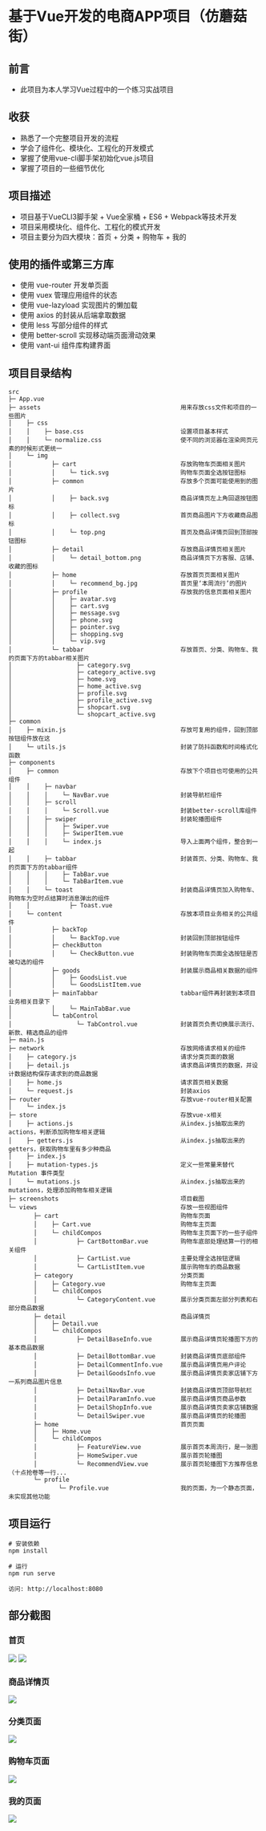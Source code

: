 # 基于Vue开发的电商APP项目（仿蘑菇街）

##  前言
- 此项目为本人学习Vue过程中的一个练习实战项目

##  收获
- 熟悉了一个完整项目开发的流程
- 学会了组件化、模块化、工程化的开发模式
- 掌握了使用vue-cli脚手架初始化vue.js项目
- 掌握了项目的一些细节优化

##  项目描述
- 项目基于VueCLI3脚手架 + Vue全家桶 + ES6 + Webpack等技术开发
- 项目采用模块化、组件化、工程化的模式开发
- 项目主要分为四大模块：首页 + 分类 + 购物车 + 我的

##  使用的插件或第三方库
- 使用 vue-router 开发单页面
- 使用 vuex 管理应用组件的状态
- 使用 vue-lazyload 实现图片的懒加载
- 使用 axios 的封装从后端拿取数据
- 使用 less 写部分组件的样式
- 使用 better-scroll 实现移动端页面滑动效果
- 使用 vant-ui 组件库构建界面

##  项目目录结构
```
src                                             
├─ App.vue
├─ assets                                       用来存放css文件和项目的一些图片
│    ├─ css
│    │    ├─ base.css                           设置项目基本样式
│    │    └─ normalize.css                      使不同的浏览器在渲染网页元素的时候形式更统一
│    └─ img
│           ├─ cart                             存放购物车页面相关图片
│           │    └─ tick.svg                    购物车页面全选按钮图标
│           ├─ common                           存放多个页面可能使用到的图片
│           │    ├─ back.svg                    商品详情页左上角回退按钮图标
│           │    ├─ collect.svg                 首页商品图片下方收藏商品图标
│           │    └─ top.png                     首页及商品详情页回到顶部按钮图标
│           ├─ detail                           存放商品详情页相关图片
│           │    └─ detail_bottom.png           商品详情页下方客服、店铺、收藏的图标
│           ├─ home                             存放首页页面相关图片
│           │    └─ recommend_bg.jpg            首页里‘本周流行’的图片
│           ├─ profile                          存放我的信息页面相关图片
│           │    ├─ avatar.svg                  
│           │    ├─ cart.svg
│           │    ├─ message.svg
│           │    ├─ phone.svg
│           │    ├─ pointer.svg
│           │    ├─ shopping.svg
│           │    └─ vip.svg
│           └─ tabbar                           存放首页、分类、购物车、我的页面下方的tabbar相关图片
│                  ├─ category.svg
│                  ├─ category_active.svg
│                  ├─ home.svg
│                  ├─ home_active.svg
│                  ├─ profile.svg
│                  ├─ profile_active.svg
│                  ├─ shopcart.svg
│                  └─ shopcart_active.svg
├─ common
│    ├─ mixin.js                                存放可复用的组件，回到顶部按钮组件放在这
│    └─ utils.js                                封装了防抖函数和时间格式化函数
├─ components
│    ├─ common                                  存放下个项目也可使用的公共组件
│    │    ├─ navbar                           
│    │    │    └─ NavBar.vue                    封装导航栏组件
│    │    ├─ scroll
│    │    │    └─ Scroll.vue                    封装better-scroll库组件
│    │    ├─ swiper                             封装轮播图组件
│    │    │    ├─ Swiper.vue                  
│    │    │    ├─ SwiperItem.vue
│    │    │    └─ index.js                      导入上面两个组件，整合到一起
│    │    ├─ tabbar                             封装首页、分类、购物车、我的页面下方的tabbar组件
│    │    │    ├─ TabBar.vue
│    │    │    └─ TabBarItem.vue
│    │    └─ toast                              封装商品详情页加入购物车、购物车为空时点结算时消息弹出的组件
│    │           ├─ Toast.vue
│    └─ content                                 存放本项目业务相关的公共组件
│           ├─ backTop
│           │    └─ BackTop.vue                 封装回到顶部按钮组件
│           ├─ checkButton
│           │    └─ CheckButton.vue             封装购物车页面全选按钮是否被勾选的组件
│           ├─ goods                            封装展示商品相关数据的组件
│           │    ├─ GoodsList.vue
│           │    └─ GoodsListItem.vue
│           ├─ mainTabbar                       tabbar组件再封装到本项目业务相关目录下
│           │    └─ MainTabBar.vue
│           └─ tabControl                       
│                  └─ TabControl.vue            封装首页负责切换展示流行、新款、精选商品的组件
├─ main.js
├─ network                                      存放网络请求相关的组件
│    ├─ category.js                             请求分类页面的数据
│    ├─ detail.js                               请求商品详情页的数据，并设计数据结构保存请求到的商品数据
│    ├─ home.js                                 请求首页相关数据
│    └─ request.js                              封装axios
├─ router                                       存放vue-router相关配置
│    └─ index.js
├─ store                                        存放vue-x相关
│    ├─ actions.js                              从index.js抽取出来的actions，判断添加购物车相关逻辑
│    ├─ getters.js                              从index.js抽取出来的getters，获取购物车里有多少种商品
│    ├─ index.js
│    ├─ mutation-types.js                       定义一些常量来替代 Mutation 事件类型
│    └─ mutations.js                            从index.js抽取出来的mutations，处理添加购物车相关逻辑
├─ screenshots                                  项目截图
└─ views                                        存放一些视图组件
       ├─ cart                                  购物车页面
       │    ├─ Cart.vue                         购物车主页面
       │    └─ childCompos                      购物车主页面下的一些子组件
       │           ├─ CartBottomBar.vue         购物车底部处理结算一行的相关组件
       │           ├─ CartList.vue              主要处理全选按钮逻辑
       │           └─ CartListItem.vue          展示购物车的商品数据
       ├─ category                              分类页面
       │    ├─ Category.vue                     购物车主页面
       │    └─ childCompos
       │           └─ CategoryContent.vue       展示分类页面左部分列表和右部分商品数据
       ├─ detail                                商品详情页
       │    ├─ Detail.vue
       │    └─ childCompos
       │           ├─ DetailBaseInfo.vue        展示商品详情页轮播图下方的基本商品数据
       │           ├─ DetailBottomBar.vue       封装商品详情页底部组件
       │           ├─ DetailCommentInfo.vue     展示商品详情页用户评论
       │           ├─ DetailGoodsInfo.vue       展示商品详情页卖家店铺下方一系列商品图片信息
       │           ├─ DetailNavBar.vue          封装商品详情页顶部导航栏
       │           ├─ DetailParamInfo.vue       展示商品详情页商品参数
       │           ├─ DetailShopInfo.vue        展示商品详情页卖家店铺数据
       │           └─ DetailSwiper.vue          展示商品详情页的轮播图
       ├─ home                                  首页页面
       │    ├─ Home.vue
       │    └─ childCompos
       │           ├─ FeatureView.vue           展示首页本周流行，是一张图
       │           ├─ HomeSwiper.vue            展示首页轮播图
       │           └─ RecommendView.vue         展示首页轮播图下方推荐信息（十点抢卷等一行...
       └─ profile
              └─ Profile.vue                    我的页面，为一个静态页面，未实现其他功能
```
##  项目运行
```
# 安装依赖
npm install

# 运行
npm run serve

访问: http://localhost:8080
```
##  部分截图
###  **首页**  

![](https://github.com/weining-zhang/mall/raw/master/src/screenshots/home1.png)
![](https://github.com/weining-zhang/mall/raw/master/src/screenshots/home2.png)  

### **商品详情页**  

![](https://github.com/weining-zhang/mall/raw/master/src/screenshots/detail.png)  

### **分类页面**  

![](https://github.com/weining-zhang/mall/raw/master/src/screenshots/category.png)  

### **购物车页面**  

![](https://github.com/weining-zhang/mall/raw/master/src/screenshots/cart.png)  

### **我的页面**  

![](https://github.com/weining-zhang/mall/raw/master/src/screenshots/my.png)
